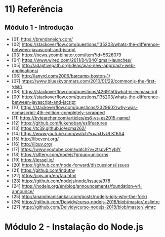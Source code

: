 # 11) Referência

## Módulo 1 - Introdução
- [01] https://brendaneich.com/
- [02] https://stackoverflow.com/questions/135203/whats-the-difference-between-javascript-and-jscript
- [03] https://news.ycombinator.com/item?id=5626079
- [04] https://www.wired.com/2011/04/0401gmail-launches/
- [05] http://adaptivepath.org/ideas/ajax-new-approach-web-applications/
- [06] http://lanyrd.com/2006/barcamp-boston-1/
- [07] https://www.blueskyonmars.com/2010/01/29/commonjs-the-first-year/
- [08] https://stackoverflow.com/questions/4269150/what-is-ecmascript
- [09] https://stackoverflow.com/questions/135203/whats-the-difference-between-javascript-and-jscript
- [10] https://stackoverflow.com/questions/2329602/why-was-ecmascript-4th-edition-completely-scrapped
- [11] https://bytearcher.com/articles/es6-vs-es2015-name/
- [12] https://github.com/lukehoban/es6features
- [13] https://tc39.github.io/ecma262/
- [14] https://www.youtube.com/watch?v=JxUvULKf6A4
- [15] http://libevent.org/
- [16] http://libuv.org/
- [17] https://www.youtube.com/watch?v=ztspvPYybIY
- [18] https://siftery.com/nodejs?group=unicorns
- [19] https://tessel.io/
- [20] https://github.com/node-forward/discussions/issues
- [21] https://github.com/indutny
- [22] https://iojs.org/en/faq.html
- [23] https://github.com/nodejs/node/issues/978
- [24] https://nodejs.org/en/blog/announcements/foundation-v4-announce/
- [25] http://anandmanisankar.com/posts/nodejs-iojs-why-the-fork/
- [26] https://github.com/Deividy/curso-nodejs-2018/blob/master/.eslintrc
- [27] https://github.com/Deividy/curso-nodejs-2018/blob/master/.vimrc

# Módulo 2 - Instalação do Node.js
